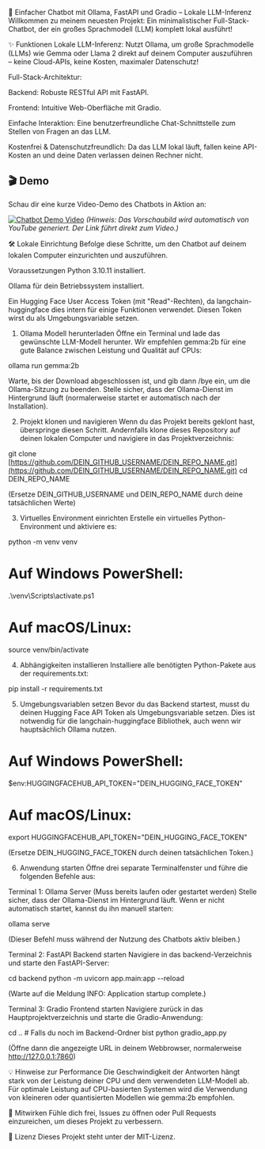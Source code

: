 💬 Einfacher Chatbot mit Ollama, FastAPI und Gradio – Lokale LLM-Inferenz
Willkommen zu meinem neuesten Projekt: Ein minimalistischer Full-Stack-Chatbot, der ein großes Sprachmodell (LLM) komplett lokal ausführt!

✨ Funktionen
Lokale LLM-Inferenz: Nutzt Ollama, um große Sprachmodelle (LLMs) wie Gemma oder Llama 2 direkt auf deinem Computer auszuführen – keine Cloud-APIs, keine Kosten, maximaler Datenschutz!

Full-Stack-Architektur:

Backend: Robuste RESTful API mit FastAPI.

Frontend: Intuitive Web-Oberfläche mit Gradio.

Einfache Interaktion: Eine benutzerfreundliche Chat-Schnittstelle zum Stellen von Fragen an das LLM.

Kostenfrei & Datenschutzfreundlich: Da das LLM lokal läuft, fallen keine API-Kosten an und deine Daten verlassen deinen Rechner nicht.

## 🎬 Demo

Schau dir eine kurze Video-Demo des Chatbots in Aktion an:

[![Chatbot Demo Video](https://img.youtube.com/vi/2egz-IzPhmo/0.jpg)](https://www.youtube.com/watch?v=2egz-IzPhmo)
*(Hinweis: Das Vorschaubild wird automatisch von YouTube generiert. Der Link führt direkt zum Video.)*

🛠️ Lokale Einrichtung
Befolge diese Schritte, um den Chatbot auf deinem lokalen Computer einzurichten und auszuführen.

Voraussetzungen
Python 3.10.11 installiert.

Ollama für dein Betriebssystem installiert.

Ein Hugging Face User Access Token (mit "Read"-Rechten), da langchain-huggingface dies intern für einige Funktionen verwendet. Diesen Token wirst du als Umgebungsvariable setzen.

1. Ollama Modell herunterladen
Öffne ein Terminal und lade das gewünschte LLM-Modell herunter. Wir empfehlen gemma:2b für eine gute Balance zwischen Leistung und Qualität auf CPUs:

ollama run gemma:2b

Warte, bis der Download abgeschlossen ist, und gib dann /bye ein, um die Ollama-Sitzung zu beenden. Stelle sicher, dass der Ollama-Dienst im Hintergrund läuft (normalerweise startet er automatisch nach der Installation).

2. Projekt klonen und navigieren
Wenn du das Projekt bereits geklont hast, überspringe diesen Schritt. Andernfalls klone dieses Repository auf deinen lokalen Computer und navigiere in das Projektverzeichnis:

git clone [https://github.com/DEIN_GITHUB_USERNAME/DEIN_REPO_NAME.git](https://github.com/DEIN_GITHUB_USERNAME/DEIN_REPO_NAME.git)
cd DEIN_REPO_NAME

(Ersetze DEIN_GITHUB_USERNAME und DEIN_REPO_NAME durch deine tatsächlichen Werte)

3. Virtuelles Environment einrichten
Erstelle ein virtuelles Python-Environment und aktiviere es:

python -m venv venv
# Auf Windows PowerShell:
.\venv\Scripts\activate.ps1
# Auf macOS/Linux:
source venv/bin/activate

4. Abhängigkeiten installieren
Installiere alle benötigten Python-Pakete aus der requirements.txt:

pip install -r requirements.txt

5. Umgebungsvariablen setzen
Bevor du das Backend startest, musst du deinen Hugging Face API Token als Umgebungsvariable setzen. Dies ist notwendig für die langchain-huggingface Bibliothek, auch wenn wir hauptsächlich Ollama nutzen.

# Auf Windows PowerShell:
$env:HUGGINGFACEHUB_API_TOKEN="DEIN_HUGGING_FACE_TOKEN"

# Auf macOS/Linux:
export HUGGINGFACEHUB_API_TOKEN="DEIN_HUGGING_FACE_TOKEN"

(Ersetze DEIN_HUGGING_FACE_TOKEN durch deinen tatsächlichen Token.)

6. Anwendung starten
Öffne drei separate Terminalfenster und führe die folgenden Befehle aus:

Terminal 1: Ollama Server (Muss bereits laufen oder gestartet werden)
Stelle sicher, dass der Ollama-Dienst im Hintergrund läuft. Wenn er nicht automatisch startet, kannst du ihn manuell starten:

ollama serve

(Dieser Befehl muss während der Nutzung des Chatbots aktiv bleiben.)

Terminal 2: FastAPI Backend starten
Navigiere in das backend-Verzeichnis und starte den FastAPI-Server:

cd backend
python -m uvicorn app.main:app --reload

(Warte auf die Meldung INFO: Application startup complete.)

Terminal 3: Gradio Frontend starten
Navigiere zurück in das Hauptprojektverzeichnis und starte die Gradio-Anwendung:

cd .. # Falls du noch im Backend-Ordner bist
python gradio_app.py

(Öffne dann die angezeigte URL in deinem Webbrowser, normalerweise http://127.0.0.1:7860)

💡 Hinweise zur Performance
Die Geschwindigkeit der Antworten hängt stark von der Leistung deiner CPU und dem verwendeten LLM-Modell ab. Für optimale Leistung auf CPU-basierten Systemen wird die Verwendung von kleineren oder quantisierten Modellen wie gemma:2b empfohlen.

🤝 Mitwirken
Fühle dich frei, Issues zu öffnen oder Pull Requests einzureichen, um dieses Projekt zu verbessern.

📄 Lizenz
Dieses Projekt steht unter der MIT-Lizenz.
